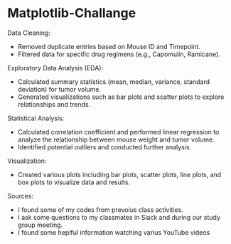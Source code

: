 # Matplotlib-Challange

Data Cleaning:
  - Removed duplicate entries based on Mouse ID and Timepoint.
  - Filtered data for specific drug regimens (e.g., Capomulin, Ramicane).

Exploratory Data Analysis (EDA):
  - Calculated summary statistics (mean, median, variance, standard deviation) for tumor volume.
  - Generated visualizations such as bar plots and scatter plots to explore relationships and trends.

Statistical Analysis:
  - Calculated correlation coefficient and performed linear regression to analyze the relationship between mouse weight and tumor volume.
  - Identified potential outliers and conducted further analysis.

Visualization:
  - Created various plots including bar plots, scatter plots, line plots, and box plots to visualize data and results.

Sources:

  - I found some of my codes from prevoius class activities.
  - I ask some questions to my classmates in Slack and during our study group meeting.
  - I found some heplful information watching varius YouTube videos
